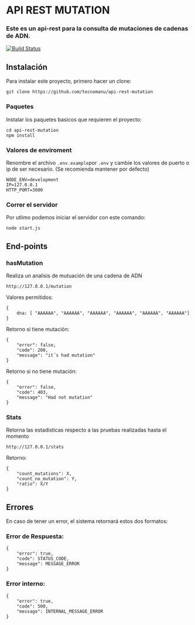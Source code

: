 # API REST MUTATION
### Este es un api-rest para la consulta de mutaciones de cadenas de ADN.
[![Build Status](https://travis-ci.org/joemccann/dillinger.svg?branch=master)](https://travis-ci.org/joemccann/dillinger)
## Instalación
Para instalar este proyecto, primero hacer un clone:
```
git clone https://github.com/tecnomanu/api-rest-mutation
```

### Paquetes
Instalar los paquetes basicos que requieren el proyecto:
```
cd api-rest-mutation
npm install
```

### Valores de enviroment
Renombre el archivo ```.env.example```por ```.env``` y cambie los valores de puerto o ip de ser necesario.
(Se recomienda mantener por defecto)

```
NODE_ENV=development
IP=127.0.0.1
HTTP_PORT=3000
```

### Correr el servidor
Por utlimo podemos iniciar el servidor con este comando:
```
node start.js
```


## End-points
### hasMutation
Realiza un analisis de mutuación de una cadena de ADN
```
http://127.0.0.1/mutation
```

Valores permitidos:
```
{
    dna: [ "AAAAAA", "AAAAAA", "AAAAAA", "AAAAAA", "AAAAAA", "AAAAAA"]
}
```

Retorno si tiene mutación:
````
{
    "error": false,
    "code": 200,
    "message": "it´s had mutation"
}
````

Retorno si no tiene mutación:
````
{
    "error": false,
    "code": 403,
    "message": "Had not mutation"
}
````

### Stats
Retorna las estadisticas respecto a las pruebas realizadas hasta el momento
```
http://127.0.0.1/stats
```
Retorno:
````
{
    "count_mutations": X,
    "count_no_mutation": Y,
    "ratio": X/Y
}
````

## Errores
En caso de tener un error, el sistema retornará estos dos formatos:

### Error de Respuesta:
```
{
    "error": true,
    "code": STATUS_CODE,
    "message": MESSAGE_ERROR
}
```

### Error interno:
```
{
    "error": true,
    "code": 500,
    "message": INTERNAL_MESSAGE_ERROR
}
```